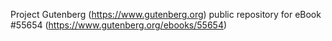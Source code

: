 Project Gutenberg (https://www.gutenberg.org) public repository for
eBook #55654 (https://www.gutenberg.org/ebooks/55654)
